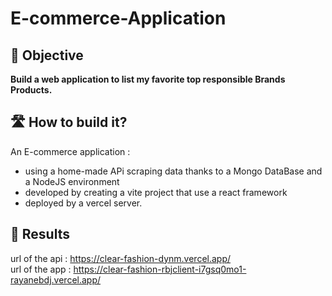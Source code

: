 # E-commerce-Application

## 🎯 Objective

**Build a web application to list my favorite top responsible Brands Products.**
<br />

## 🛣 How to build it?

An E-commerce application :
- using a home-made APi scraping data thanks to a Mongo DataBase and a NodeJS environment 
- developed by creating a vite project that use a react framework
- deployed by a vercel server. 

## 👕 Results 
url of the api : https://clear-fashion-dynm.vercel.app/ <br />
url of the app : https://clear-fashion-rbjclient-i7gsq0mo1-rayanebdj.vercel.app/

